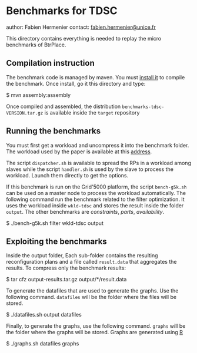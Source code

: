 Benchmarks for TDSC
===================
author: Fabien Hermenier
contact: fabien.hermenier@unice.fr

This directory contains everything is needed to replay the micro benchmarks of
BtrPlace.

Compilation instruction
-----------------------
The benchmark code is managed by maven. You must [install it](http://maven.apache.org) to compile the benchmark.
Once install, go it this directory and type:

   $ mvn assembly:assembly

Once compiled and assembled, the distribution `benchmarks-tdsc-VERSION.tar.gz` is available inside the `target`
repository

Running the benchmarks
----------------------

You must first get a workload and uncompress it into the benchmark folder.
The workload used by the paper is available at this [address](http://btrp.inria.fr/tdsc/workload.tar.bz2).


The script `dispatcher.sh` is available to spread the RPs in a workload among slaves while the script `handler.sh`
is used by the slave to process the workload. Launch them directly to get the options.

If this benchmark is run on the Grid'5000 platform, the script `bench-g5k.sh` can be used on a master node to process
the workload automatically. The following command run the benchmark related to the filter optimization. It uses
the workload inside `wkld-tdsc` and stores the result inside the folder `output`. The other benchmarks are _constraints_,
_parts_, _availability_.

   $ ./bench-g5k.sh filter wkld-tdsc output

Exploiting the benchmarks
-------------------------

Inside the output folder, Each sub-folder contains the resulting reconfiguration plans and a file called `result.data`
that aggregates the results. To compress only the benchmark results:

  $ tar cfz output-results.tar.gz output/*/result.data

To generate the datafiles that are used to generate the graphs. Use the following command. `datafiles` will be the folder
where the files will be stored.

  $ ./datafiles.sh output datafiles

Finally, to generate the graphs, use the following command. `graphs` will be the folder where the graphs will be stored.
Graphs are generated using [R](http://www.r-project.org/)

  $ ./graphs.sh datafiles graphs

